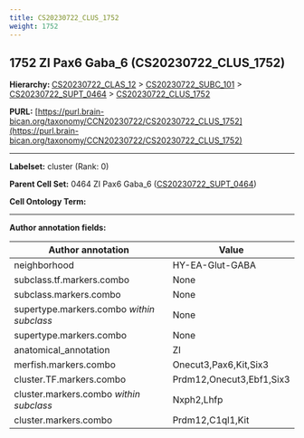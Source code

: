 ```yaml
---
title: CS20230722_CLUS_1752
weight: 1752
---
```

## 1752 ZI Pax6 Gaba_6 (CS20230722_CLUS_1752)
<b>Hierarchy: </b>
[CS20230722_CLAS_12](../CS20230722_CLAS_12) >
[CS20230722_SUBC_101](../CS20230722_SUBC_101) >
[CS20230722_SUPT_0464](../CS20230722_SUPT_0464) >
[CS20230722_CLUS_1752](../CS20230722_CLUS_1752)

**PURL:** [https://purl.brain-bican.org/taxonomy/CCN20230722/CS20230722_CLUS_1752](https://purl.brain-bican.org/taxonomy/CCN20230722/CS20230722_CLUS_1752)

---


**Labelset:** cluster (Rank: 0)

**Parent Cell Set:** 0464 ZI Pax6 Gaba_6 ([CS20230722_SUPT_0464](../CS20230722_SUPT_0464))



**Cell Ontology Term:** 

[MARKER GENES.]: #


---

[TRANSFERRED ANNOTATIONS.]: #


[AUTHOR ANNOTATION FIELDS.]: #


**Author annotation fields:**

| Author annotation | Value |
|-------------------|-------|
|neighborhood|HY-EA-Glut-GABA|
|subclass.tf.markers.combo|None|
|subclass.markers.combo|None|
|supertype.markers.combo _within subclass_|None|
|supertype.markers.combo|None|
|anatomical_annotation|ZI|
|merfish.markers.combo|Onecut3,Pax6,Kit,Six3|
|cluster.TF.markers.combo|Prdm12,Onecut3,Ebf1,Six3|
|cluster.markers.combo _within subclass_|Nxph2,Lhfp|
|cluster.markers.combo|Prdm12,C1ql1,Kit|

